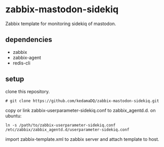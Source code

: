 # zabbix-mastodon-sidekiq
Zabbix template for monitoring sidekiq of mastodon.

## dependencies
- zabbix
- zabbix-agent
- redis-cli

## setup

clone this repository.

```
# git clone https://github.com/kedamaDQ/zabbix-mastodon-sidekiq.git
```

copy or link zabbix-userparameter-sidekiq.conf to zabbix_agentd.d.
on ubuntu:

```
ln -s /path/to/zabbix-userparameter-sidekiq.conf /etc/zabbix/zabbix_agentd.d/userparameter-sidekiq.conf
```

import zabbix-template.xml to zabbix server and attach template to host.

